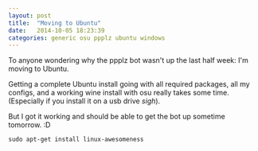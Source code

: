```yaml
---
layout: post
title:  "Moving to Ubuntu"
date:   2014-10-05 18:23:39
categories: generic osu ppplz ubuntu windows
---
```


To anyone wondering why the ppplz bot wasn't up the last half week: I'm moving to Ubuntu.

Getting a complete Ubuntu install going with all required packages, all my configs, and a working wine install with osu really takes some time. (Especially if you install it on a usb drive *sigh*).

But I got it working and should be able to get the bot up sometime tomorrow. :D

```
sudo apt-get install linux-awesomeness
```